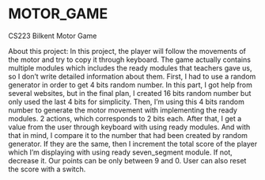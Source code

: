 # MOTOR_GAME
CS223 Bilkent Motor Game

About this project: In this project, the player will follow the movements of the motor and try to copy it through keyboard.
The game actually contains multiple modules which includes the ready modules that teachers gave us, so I don’t write detailed information about them.
First, I had to use a random generator in order to get 4 bits random number. In this part, I got help from several websites, but in the final plan, I created 16 bits random number but only used the last 4 bits for simplicity.
Then, I’m using this 4 bits random number to generate the motor movement with implementing the ready modules. 2 actions, which corresponds to 2 bits each.
After that, I get a value from the user through keyboard with using ready modules. And with that in mind, I compare it to the number that had been created by random generator.
If they are the same, then I increment the total score of the player which I’m displaying with using ready seven_segment module. If not, decrease it. Our points can be only between 9 and 0. User can also reset the score with a switch.

